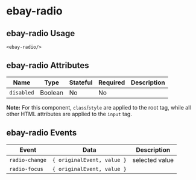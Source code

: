 # ebay-radio

## ebay-radio Usage

```marko
<ebay-radio/>
```

## ebay-radio Attributes

Name | Type | Stateful | Required | Description
--- | --- | --- | --- | ---
`disabled` | Boolean | No | No |

**Note:** For this component, `class`/`style` are applied to the root tag, while all other HTML attributes are applied to the `input` tag.

## ebay-radio Events

Event | Data | Description
--- | --- | --
`radio-change` | `{ originalEvent, value }` | selected value
`radio-focus` | `{ originalEvent, value }` |
